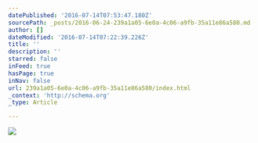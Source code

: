 ```yaml
---
datePublished: '2016-07-14T07:53:47.180Z'
sourcePath: _posts/2016-06-24-239a1a05-6e0a-4c06-a9fb-35a11e86a580.md
author: []
dateModified: '2016-07-14T07:22:39.226Z'
title: ''
description: ''
starred: false
inFeed: true
hasPage: true
inNav: false
url: 239a1a05-6e0a-4c06-a9fb-35a11e86a580/index.html
_context: 'http://schema.org'
_type: Article

---
```

![](https://imgflo.herokuapp.com/graph/vahj1ThiexotieMo/059d2d8fb277900dd60ca1ad64895d9b/croprotate.jpg?cropheight=2671&cropwidth=4000&degrees=0&input=https%3A%2F%2Fthe-grid-user-content.s3-us-west-2.amazonaws.com%2Fd5985186-d721-4594-a95b-1cd6ba576884.jpg&x=0&y=0)